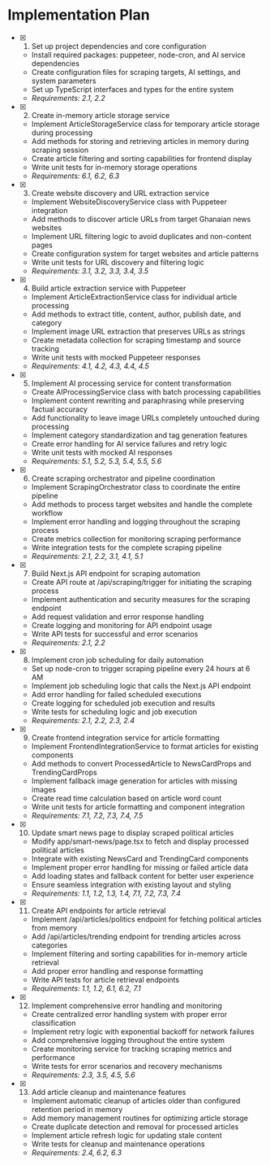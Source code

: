 # Implementation Plan

- [x] 1. Set up project dependencies and core configuration

  - Install required packages: puppeteer, node-cron, and AI service dependencies
  - Create configuration files for scraping targets, AI settings, and system parameters
  - Set up TypeScript interfaces and types for the entire system
  - _Requirements: 2.1, 2.2_

- [x] 2. Create in-memory article storage service

  - Implement ArticleStorageService class for temporary article storage during processing
  - Add methods for storing and retrieving articles in memory during scraping session
  - Create article filtering and sorting capabilities for frontend display
  - Write unit tests for in-memory storage operations
  - _Requirements: 6.1, 6.2, 6.3_

- [x] 3. Create website discovery and URL extraction service

  - Implement WebsiteDiscoveryService class with Puppeteer integration
  - Add methods to discover article URLs from target Ghanaian news websites
  - Implement URL filtering logic to avoid duplicates and non-content pages
  - Create configuration system for target websites and article patterns
  - Write unit tests for URL discovery and filtering logic
  - _Requirements: 3.1, 3.2, 3.3, 3.4, 3.5_

- [x] 4. Build article extraction service with Puppeteer

  - Implement ArticleExtractionService class for individual article processing
  - Add methods to extract title, content, author, publish date, and category
  - Implement image URL extraction that preserves URLs as strings
  - Create metadata collection for scraping timestamp and source tracking
  - Write unit tests with mocked Puppeteer responses
  - _Requirements: 4.1, 4.2, 4.3, 4.4, 4.5_

- [x] 5. Implement AI processing service for content transformation

  - Create AIProcessingService class with batch processing capabilities
  - Implement content rewriting and paraphrasing while preserving factual accuracy
  - Add functionality to leave image URLs completely untouched during processing
  - Implement category standardization and tag generation features
  - Create error handling for AI service failures and retry logic
  - Write unit tests with mocked AI responses
  - _Requirements: 5.1, 5.2, 5.3, 5.4, 5.5, 5.6_

- [x] 6. Create scraping orchestrator and pipeline coordination

  - Implement ScrapingOrchestrator class to coordinate the entire pipeline
  - Add methods to process target websites and handle the complete workflow
  - Implement error handling and logging throughout the scraping process
  - Create metrics collection for monitoring scraping performance
  - Write integration tests for the complete scraping pipeline
  - _Requirements: 2.1, 2.2, 3.1, 4.1, 5.1_

- [x] 7. Build Next.js API endpoint for scraping automation

  - Create API route at /api/scraping/trigger for initiating the scraping process
  - Implement authentication and security measures for the scraping endpoint
  - Add request validation and error response handling
  - Create logging and monitoring for API endpoint usage
  - Write API tests for successful and error scenarios
  - _Requirements: 2.1, 2.2_

- [x] 8. Implement cron job scheduling for daily automation

  - Set up node-cron to trigger scraping pipeline every 24 hours at 6 AM
  - Implement job scheduling logic that calls the Next.js API endpoint
  - Add error handling for failed scheduled executions
  - Create logging for scheduled job execution and results
  - Write tests for scheduling logic and job execution
  - _Requirements: 2.1, 2.2, 2.3, 2.4_

- [x] 9. Create frontend integration service for article formatting

  - Implement FrontendIntegrationService to format articles for existing components
  - Add methods to convert ProcessedArticle to NewsCardProps and TrendingCardProps
  - Implement fallback image generation for articles with missing images
  - Create read time calculation based on article word count
  - Write unit tests for article formatting and component integration
  - _Requirements: 7.1, 7.2, 7.3, 7.4, 7.5_

- [x] 10. Update smart news page to display scraped political articles

  - Modify app/smart-news/page.tsx to fetch and display processed political articles
  - Integrate with existing NewsCard and TrendingCard components
  - Implement proper error handling for missing or failed article data
  - Add loading states and fallback content for better user experience
  - Ensure seamless integration with existing layout and styling
  - _Requirements: 1.1, 1.2, 1.3, 1.4, 7.1, 7.2, 7.3, 7.4_

- [x] 11. Create API endpoints for article retrieval

  - Implement /api/articles/politics endpoint for fetching political articles from memory
  - Add /api/articles/trending endpoint for trending articles across categories
  - Implement filtering and sorting capabilities for in-memory article retrieval
  - Add proper error handling and response formatting
  - Write API tests for article retrieval endpoints
  - _Requirements: 1.1, 1.2, 6.1, 6.2, 7.1_

- [x] 12. Implement comprehensive error handling and monitoring

  - Create centralized error handling system with proper error classification
  - Implement retry logic with exponential backoff for network failures
  - Add comprehensive logging throughout the entire system
  - Create monitoring service for tracking scraping metrics and performance
  - Write tests for error scenarios and recovery mechanisms
  - _Requirements: 2.3, 3.5, 4.5, 5.6_

- [x] 13. Add article cleanup and maintenance features

  - Implement automatic cleanup of articles older than configured retention period in memory
  - Add memory management routines for optimizing article storage
  - Create duplicate detection and removal for processed articles
  - Implement article refresh logic for updating stale content
  - Write tests for cleanup and maintenance operations
  - _Requirements: 2.4, 6.2, 6.3_
